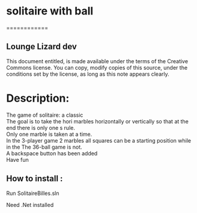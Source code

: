 # solitaire with ball
============

Lounge Lizard dev
--------------

This document entitled, is made available under the terms of
the Creative Commons license. You can copy, modify copies of this
source, under the conditions set by the license, as long as this note
appears clearly.

Description:
=============

The game of solitaire: a classic
<br /> The goal is to take the hori marbles
horizontally or vertically so that at the end there is only one s
rule.
<br /> Only one marble is taken at a time.
<br /> In the 3-player game
2 marbles all squares can be a starting position while in the
The 36-ball game is not.
<br /> A backspace button has been
added
<br /> Have fun

How to install :
--------

Run SolitaireBilles.sln

Need .Net installed
